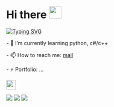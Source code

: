 <h1 align="left">Hi there
<img src="https://github.com/blackcater/blackcater/raw/main/images/Hi.gif" height="32"/></h1>

[![Typing SVG](https://readme-typing-svg.demolab.com/?lines=I`m+a+junior+developer;and+student+from+Moscow)](https://git.io/typing-svg)

<p>- 🌱 I’m currently learning python, c#/c++</p>
<p>- 📫 How to reach me: <a href="mailto:bernikolay09@gmail.com">mail</a></p>
<p>- ⚡ Portfolio: ...</p>
<img height="25" width="25" src="https://cdn.simpleicons.org/arduino/white" />

![](https://github-profile-summary-cards.vercel.app/api/cards/profile-details?username=NikolayBerezhnoy&theme=solarized_dark)
![](https://github-profile-summary-cards.vercel.app/api/cards/most-commit-language?username=NikolayBerezhnoy&theme=solarized_dark)
![](https://github-profile-summary-cards.vercel.app/api/cards/repos-per-language?username=NikolayBerezhnoy&theme=solarized_dark)
